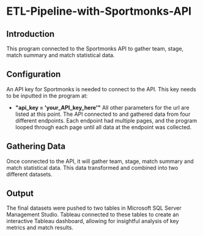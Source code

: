 # ETL-Pipeline-with-Sportmonks-API
## Introduction
This program connected to the Sportmonks API to gather team, stage, match summary and match statistical data. 

## Configuration
An API key for Sportmonks is needed to connect to the API.
This key needs to be inputted in the program at:
  - **"api_key = 'your_API_key_here'"**
All other parameters for the url are listed at this point. 
The API connected to and gathered data from four different endpoints. Each endpoint had multiple pages, and the program looped through each page until all data at the endpoint was collected.


## Gathering Data
Once connected to the API, it will gather team, stage, match summary and match statistical data. This data transformed and combined into two different datasets.

## Output
The final datasets were pushed to two tables in Microsoft SQL Server Management Studio. Tableau connected to these tables to create an interactive Tableau dashboard, allowing for insightful analysis of key metrics and match results.
